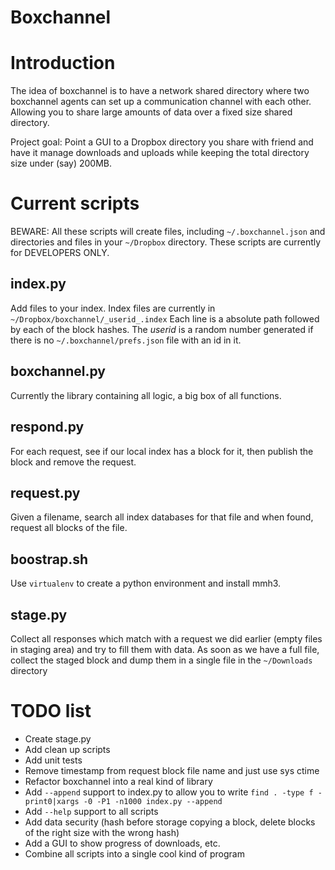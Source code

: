 Boxchannel
==========

Introduction
============
The idea of boxchannel is to have a network shared directory where two boxchannel agents can set up a communication channel with each other. Allowing you to share large amounts of data over a fixed size shared directory.

Project goal: Point a GUI to a Dropbox directory you share with friend and have it manage downloads and uploads while keeping the total directory size under (say) 200MB.

Current scripts
====================

BEWARE: All these scripts will create files, including `~/.boxchannel.json` and directories and files in your `~/Dropbox` directory. These scripts are currently for DEVELOPERS ONLY.

index.py
--------
Add files to your index. Index files are currently in `~/Dropbox/boxchannel/_userid_.index`
Each line is a absolute path followed by each of the block hashes. The _userid_ is a random
number generated if there is no `~/.boxchannel/prefs.json` file with an id in it.

boxchannel.py
-------------
Currently the library containing all logic, a big box of all functions.

respond.py
----------
For each request, see if our local index has a block for it, then publish the block and remove the request.

request.py
----------
Given a filename, search all index databases for that file and when found, request all blocks of the file.

boostrap.sh
-----------
Use `virtualenv` to create a python environment and install mmh3.

stage.py
--------
Collect all responses which match with a request we did earlier (empty files in staging area) and try to fill them with data. As soon as we have a full file, collect the staged block and dump them in a single file in the `~/Downloads` directory

TODO list
=========

*   Create stage.py
*   Add clean up scripts
*   Add unit tests
*   Remove timestamp from request block file name and just use sys ctime
*   Refactor boxchannel into a real kind of library
*   Add `--append` support to index.py to allow you to write `find . -type f -print0|xargs -0 -P1 -n1000 index.py --append`
*   Add `--help` support to all scripts
*   Add data security (hash before storage copying a block, delete blocks of the right size with the wrong hash)
*   Add a GUI to show progress of downloads, etc.
*   Combine all scripts into a single cool kind of program



